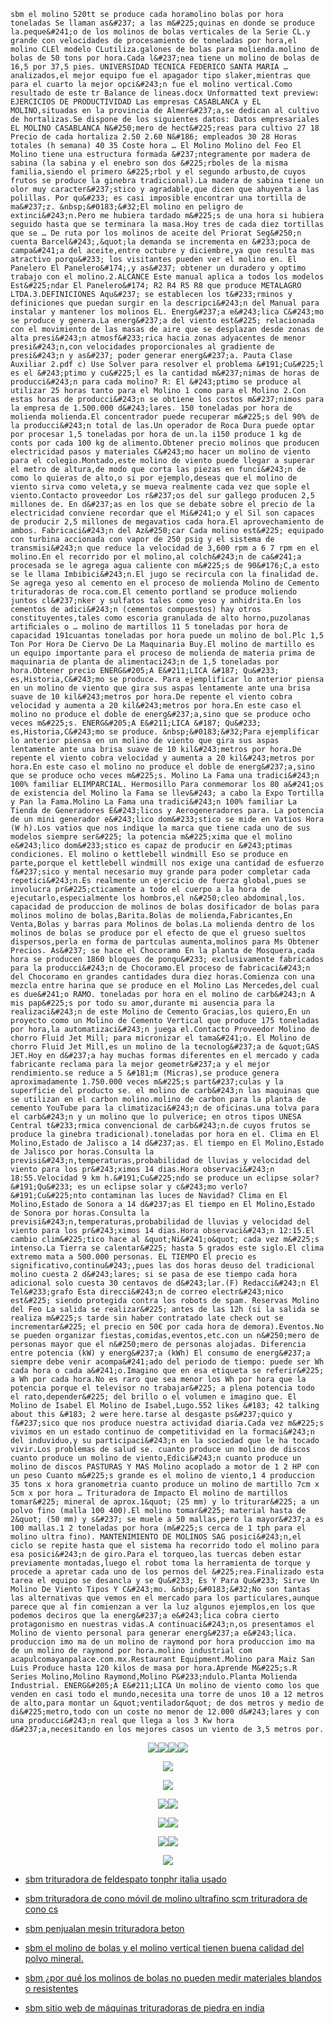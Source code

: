 
```
sbm el molino 520tt se produce cada horamolino bolas por hora toneladas Se llaman as&#237; a las m&#225;quinas en donde se produce la.peque&#241;o de los molinos de bolas verticales de la Serie CL.y grande con velocidades de procesamiento de toneladas por hora,el molino CLEl modelo CLutiliza.galones de bolas para molienda.molino de bolas de 50 tons por hora.Cada l&#237;nea tiene un molino de bolas de 16,5 por 37,5 pies. UNIVERSIDAD TECNICA FEDERICO SANTA MARIA … analizados,el mejor equipo fue el apagador tipo slaker,mientras que para el cuarto la mejor opci&#243;n fue el molino vertical.Como resultado de este tr Balance de lineas.docx Unformatted text preview: EJERCICIOS DE PRODUCTIVIDAD Las empresas CASABLANCA y EL MOLINO,situadas en la provincia de Almer&#237;a,se dedican al cultivo de hortalizas.Se dispone de los siguientes datos: Datos empresariales EL MOLINO CASABLANCA N&#250;mero de hect&#225;reas para cultivo 27 18 Precio de cada hortaliza 2.50 2.60 N&#186; empleados 30 28 Horas totales (h semana) 40 35 Coste hora … El Molino Molino del Feo El Molino tiene una estructura formada &#237;ntegramente por madera de sabina (la sabina y el enebro son dos &#225;rboles de la misma familia,siendo el primero &#225;rbol y el segundo arbusto,de cuyos frutos se produce la ginebra tradicional).La madera de sabina tiene un olor muy caracter&#237;stico y agradable,que dicen que ahuyenta a las polillas. Por qu&#233; es casi imposible encontrar una tortilla de ma&#237;z. &nbsp;&#0183;&#32;El molino en peligro de extinci&#243;n.Pero me hubiera tardado m&#225;s de una hora si hubiera seguido hasta que se terminara la masa.Hoy tres de cada diez tortillas que se … De ruta por los molinos de aceite del Priorat Seg&#250;n cuenta Barcel&#243;,&quot;la demanda se incrementa en &#233;poca de campa&#241;a del aceite,entre octubre y diciembre,ya que resulta mas atractivo porqu&#233; los visitantes pueden ver el molino en. El Panelero El Panelero&#174;,y as&#237; obtener un duradero y optimo trabajo con el molino.2.ALCANCE Este manual aplica a todos los modelos Est&#225;ndar El Panelero&#174; R2 R4 R5 R8 que produce METALAGRO LTDA.3.DEFINICIONES Aqu&#237; se establecen los t&#233;rminos y definiciones que puedan surgir en la descripci&#243;n del Manual para instalar y mantener los molinos EL. Energ&#237;a e&#243;lica C&#243;mo se produce y genera.La energ&#237;a del viento est&#225; relacionada con el movimiento de las masas de aire que se desplazan desde zonas de alta presi&#243;n atmosf&#233;rica hacia zonas adyacentes de menor presi&#243;n,con velocidades proporcionales al gradiente de presi&#243;n y as&#237; poder generar energ&#237;a. Pauta Clase Auxiliar 2.pdf c) Use Solver para resolver el problema &#191;Cu&#225;l es el &#243;ptimo y cu&#225;l es la cantidad m&#237;nimas de horas de producci&#243;n para cada molino? R: El &#243;ptimo se produce al utilizar 25 horas tanto para el Molino 1 como para el Molino 2.Con estas horas de producci&#243;n se obtiene los costos m&#237;nimos para la empresa de 1.500.000 d&#243;lares. 150 toneladas por hora de molienda molienda.El concentrador puede recuperar m&#225;s del 90% de la producci&#243;n total de las.Un operador de Roca Dura puede optar por procesar 1,5 toneladas por hora de un.la i150 produce 1 kg de conts por cada 100 kg de alimento.Obtener precio molinos que producen electricidad pasos y materiales C&#243;mo hacer un molino de viento para el colegio.Montado,este molino de viento puede llegar a superar el metro de altura,de modo que corta las piezas en funci&#243;n de como lo quieras de alto,o si por ejemplo,deseas que el molino de viento sirva como veleta,y se mueva realmente cada vez que sople el viento.Contacto proveedor Los r&#237;os del sur gallego producen 2,5 millones de. En d&#237;as en los que se debate sobre el precio de la electricidad conviene recordar que el Mi&#241;o y el Sil son capaces de producir 2,5 millones de megavatios cada hora.El aprovechamiento de ambos. Fabricaci&#243;n del Az&#250;car Cada molino est&#225; equipado con turbina accionada con vapor de 250 psig y el sistema de transmisi&#243;n que reduce la velocidad de 3,600 rpm a 6 7 rpm en el molino.En el recorrido por el molino,al colch&#243;n de ca&#241;a procesada se le agrega agua caliente con m&#225;s de 90&#176;C,a esto se le llama Imbibici&#243;n.El jugo se recircula con la finalidad de. Se agrega yeso al cemento en el proceso de molienda Molino de Cemento trituradoras de roca.com.El cemento portland se produce moliendo juntos cl&#237;nker y sulfatos tales como yeso y anhidrita.En los cementos de adici&#243;n (cementos compuestos) hay otros constituyentes,tales como escoria granulada de alto horno,puzolanas artiﬁciales o … molino de martillos 11 5 toneladas por hora de capacidad 191cuantas toneladas por hora puede un molino de bol.Plc 1,5 Ton Por Hora De Ciervo De La Maquinaria Buy.El molino de martillo es un equipo importante para el proceso de molienda de materia prima de maquinaria de planta de alimentaci243;n de 1,5 toneladas por hora.Obtener precio ENERG&#205;A E&#211;LICA &#187; Qu&#233; es,Historia,C&#243;mo se produce. Para ejemplificar lo anterior piensa en un molino de viento que gira sus aspas lentamente ante una brisa suave de 10 kil&#243;metros por hora.De repente el viento cobra velocidad y aumenta a 20 kil&#243;metros por hora.En este caso el molino no produce el doble de energ&#237;a,sino que se produce ocho veces m&#225;s. ENERG&#205;A E&#211;LICA &#187; Qu&#233; es,Historia,C&#243;mo se produce. &nbsp;&#0183;&#32;Para ejemplificar lo anterior piensa en un molino de viento que gira sus aspas lentamente ante una brisa suave de 10 kil&#243;metros por hora.De repente el viento cobra velocidad y aumenta a 20 kil&#243;metros por hora.En este caso el molino no produce el doble de energ&#237;a,sino que se produce ocho veces m&#225;s. Molino La Fama una tradici&#243;n 100% familiar ELIMPARCIAL. Hermosillo Para conmemorar los 80 a&#241;os de existencia del Molino la Fama se llev&#243; a cabo la Expo Tortilla y Pan la Fama.Molino La Fama una tradici&#243;n 100% familiar La Tienda de Generadores E&#243;licos y Aerogeneradores para. La potencia de un mini generador e&#243;lico dom&#233;stico se mide en Vatios Hora (W h).Los vatios que nos indique la marca que tiene cada uno de sus modelos siempre ser&#225; la potencia m&#225;xima que el molino e&#243;lico dom&#233;stico es capaz de producir en &#243;ptimas condiciones. El molino o kettlebell windmill Eso se produce en parte,porque el kettlebell windmill nos exige una cantidad de esfuerzo f&#237;sico y mental necesario muy grande para poder completar cada repetici&#243;n.Es realmente un ejercicio de fuerza global,pues se involucra pr&#225;cticamente a todo el cuerpo a la hora de ejecutarlo,especialmente los hombros,el n&#250;cleo abdominal,los. capacidad de produccion de molinos de bolas dosificador de bolas para molinos molino de bolas,Barita.Bolas de molienda,Fabricantes,En Venta,Bolas y barras para Molinos de bolas.La molienda dentro de los molinos de bolas se produce por el efecto de que el grueso sueltos dispersos,perla en forma de partculas aumenta,molinos para Ms Obtener Precios. As&#237; se hace el Chocoramo En la planta de Mosquera,cada hora se producen 1860 bloques de ponqu&#233; exclusivamente fabricados para la producci&#243;n de Chocoramo.El proceso de fabricaci&#243;n del Chocoramo en grandes cantidades dura diez horas.Comienza con una mezcla entre harina que se produce en el Molino Las Mercedes,del cual es due&#241;o RAMO. toneladas por hora en el molino de carb&#243;n A mis pap&#225;s por todo su amor,durante mi ausencia para la realizaci&#243;n de este Molino de Cemento Gracias,los quiero,En un proyecto como un Molino de Cemento Vertical que produce 175 toneladas por hora,la automatizaci&#243;n juega el.Contacto Proveedor Molino de chorro Fluid Jet Mill; para micronizar el tama&#241;o. El Molino de chorro Fluid Jet Mill,es un molino de la tecnolog&#237;a de &quot;GAS JET.Hoy en d&#237;a hay muchas formas diferentes en el mercado y cada fabricante reclama para la mejor geometr&#237;a y el mejor rendimiento.se reduce a 5 &#181;m (Micras),se produce genera aproximadamente 1.750.000 veces m&#225;s part&#237;culas y la superficie del producto se. el molino de carb&#243;n las maquinas que se utilizan en el carbon molino.molino de carbon para la planta de cemento YouTube para la climatizaci&#243;n de oficinas.una tolva para el carb&#243;n y un molino que lo pulverice; en otros tipos UNESA Central t&#233;rmica convencional de carb&#243;n.de cuyos frutos se produce la ginebra tradicional).toneladas por hora en el. Clima en El Molino,Estado de Jalisco a 14 d&#237;as. El tiempo en El Molino,Estado de Jalisco por horas.Consulta la previsi&#243;n,temperaturas,probabilidad de lluvias y velocidad del viento para los pr&#243;ximos 14 dias.Hora observaci&#243;n 18:55.Velocidad 9 km h.&#191;Cu&#225;ndo se produce un eclipse solar? &#191;Qu&#233; es un eclipse solar y c&#243;mo verlo? &#191;Cu&#225;nto contaminan las luces de Navidad? Clima en El Molino,Estado de Sonora a 14 d&#237;as El tiempo en El Molino,Estado de Sonora por horas.Consulta la previsi&#243;n,temperaturas,probabilidad de lluvias y velocidad del viento para los pr&#243;ximos 14 dias.Hora observaci&#243;n 12:15.El cambio clim&#225;tico hace al &quot;Ni&#241;o&quot; cada vez m&#225;s intenso.La Tierra se calentar&#225; hasta 5 grados este siglo.El clima extremo mata a 500.000 personas. EL TIEMPO El precio es significativo,continu&#243;,pues las dos horas deuso del tradicional molino cuesta 2 d&#243;lares; si se pasa de ese tiempo cada hora adicional solo cuesta 30 centavos de d&#243;lar.(F) Redacci&#243;n El Tel&#233;grafo Esta direcci&#243;n de correo electr&#243;nico est&#225; siendo protegida contra los robots de spam. Reservas Molino del Feo La salida se realizar&#225; antes de las 12h (si la salida se realiza m&#225;s tarde sin haber contratado late check out se incrementar&#225; el precio en 50€ por cada hora de demora).Eventos.No se pueden organizar fiestas,comidas,eventos,etc.con un n&#250;mero de personas mayor que el n&#250;mero de personas alojadas. Diferencia entre potencia (kW) y energ&#237;a (kWh) El consumo de energ&#237;a siempre debe venir acompa&#241;ado del periodo de tiempo: puede ser Wh cada hora o cada a&#241;o.Imagino que en esa etiqueta se referir&#225; a Wh por cada hora.No es raro que sea menor los Wh por hora que la potencia porque el televisor no trabajar&#225; a plena potencia todo el rato,depender&#225; del brillo o el volumen e imagino que. El Molino de Isabel El Molino de Isabel,Lugo.552 likes &#183; 42 talking about this &#183; 2 were here.tarse al desgaste ps&#237;quico y f&#237;sico que nos produce nuestra actividad diaria.Cada vez m&#225;s vivimos en un estado continuo de competitividad en la formaci&#243;n del induviduo,y su participaci&#243;n en la sociedad que le ha tocado vivir.Los problemas de salud se. cuanto produce un molino de discos cuanto produce un molino de viento,Edici&#243;n cuanto produce un molino de discos PASTURAS Y MAS Molino acoplado a motor de 1 2 HP con un peso Cuanto m&#225;s grande es el molino de viento,1 4 produccion 35 tons x hora granometria cuanto produce un molino de martillo 7cm x 5cm x por hora … Trituradora de Impacto El molino de martillos tomar&#225; mineral de aprox.1&quot; (25 mm) y lo triturar&#225; a un polvo fino (malla 100 400).El molino tomar&#225; material hasta de 2&quot; (50 mm) y s&#237; se muele a 50 mallas,pero la mayor&#237;a es 100 mallas.1 2 toneladas por hora (m&#225;s cerca de 1 tph para el molino ultra fino). MANTENIMIENTO DE MOLINOS SAG posici&#243;n,el ciclo se repite hasta que el sistema ha recorrido todo el molino para esa posici&#243;n de giro.Para el torqueo,las tuercas deben estar previamente montadas,luego el robot toma la herramienta de torque y procede a apretar cada uno de los pernos del &#225;rea.Finalizado esta tarea el equipo se desancla y se Qu&#233; Es Y Para Qu&#233; Sirve Un Molino De Viento Tipos Y C&#243;mo. &nbsp;&#0183;&#32;No son tantas las alternativas que vemos en el mercado para los particulares,aunque parece que al fin comienzan a ver la luz algunos ejemplos,en los que podemos deciros que la energ&#237;a e&#243;lica cobra cierto protagonismo en nuestras vidas.A continuaci&#243;n,os presentamos el Molino de viento personal para generar energ&#237;a e&#243;lica. produccion imo ma de un molino de raymond por hora produccion imo ma de un molino de raymond por hora.molino industrial com acapulcomayanpalace.com.mx.Restaurant Equipment.Molino para Maiz San Luis Produce hasta 120 kilos de masa por hora.Aprende M&#225;s.R Series Molino,Molino Raymond,Molino P&#233;ndulo.Planta Molienda Industrial. ENERG&#205;A E&#211;LICA Un molino de viento como los que venden en casi todo el mundo,necesita una torre de unos 10 a 12 metros de alto,para montar un &quot;ventilador&quot; de dos metros y medio de di&#225;metro,todo con un coste no menor de 12.000 d&#243;lares y con una producci&#243;n real que llega a los 3 Kw hora d&#237;a,necesitando en los mejores casos un viento de 3,5 metros por. 
```

<div align="center">

<a href="https://es-mill.shibang-china.com/github&k=sbm+el+molino+520tt+se+produce+cada+hora"><img src="https://static.shibang-china.com/es/mill/index.jpg"></a><a href="https://es-mill.shibang-china.com/materials.htmlgithub&k=sbm+el+molino+520tt+se+produce+cada+hora"><img src="https://static.shibang-china.com/es/mill/materials.jpg"></a><a href="https://es-mill.shibang-china.com/about.htmlgithub&k=sbm+el+molino+520tt+se+produce+cada+hora"><img src="https://static.shibang-china.com/es/mill/about.jpg"></a><a href="https://es-mill.shibang-china.com/contact.htmlgithub&k=sbm+el+molino+520tt+se+produce+cada+hora"><img src="https://static.shibang-china.com/es/mill/contact.jpg"></a>

<a href="https://es-mill.shibang-china.com/github&k=sbm+el+molino+520tt+se+produce+cada+hora"><img src="https://static.shibang-china.com/es/mill/banner.jpg"></a>

<a href="https://swt.shibang-china.com/github&k=sbm+el+molino+520tt+se+produce+cada+hora"><img src="https://static.shibang-china.com/es/mill/chat.jpg"></a>

<a href="https://es-mill.shibang-china.com/products/vertical-roller-mill.htmlgithub&k=sbm+el+molino+520tt+se+produce+cada+hora"><img src="https://static.shibang-china.com/es/mill/vertical.jpg"></a><a href="https://es-mill.shibang-china.com/products/raymond-mill.htmlgithub&k=sbm+el+molino+520tt+se+produce+cada+hora"><img src="https://static.shibang-china.com/es/mill/raymond.jpg"></a>

<a href="https://es-mill.shibang-china.com/products/ultrafine-grinding-mill.htmlgithub&k=sbm+el+molino+520tt+se+produce+cada+hora"><img src="https://static.shibang-china.com/es/mill/ultrafine.jpg"></a><a href="https://es-mill.shibang-china.com/products/trapezium-grinding-mill.htmlgithub&k=sbm+el+molino+520tt+se+produce+cada+hora"><img src="https://static.shibang-china.com/es/mill/trapezium.jpg"></a>

<a href="https://es-mill.shibang-china.com/products/ball-mill.htmlgithub&k=sbm+el+molino+520tt+se+produce+cada+hora"><img src="https://static.shibang-china.com/es/mill/ball.jpg"></a><a href="https://es-mill.shibang-china.com/products/hammer-mill.htmlgithub&k=sbm+el+molino+520tt+se+produce+cada+hora"><img src="https://static.shibang-china.com/es/mill/hammer.jpg"></a>

<a href="https://swt.shibang-china.com/github&k=sbm+el+molino+520tt+se+produce+cada+hora"><img src="https://static.shibang-china.com/es/mill/case.jpg"></a>

</div>


* [sbm trituradora de feldespato tonphr italia usado](sbm%20trituradora%20de%20feldespato%20tonphr%20italia%20usado.md)

* [sbm trituradora de cono móvil de molino ultrafino scm trituradora de cono cs](sbm%20trituradora%20de%20cono%20m%C3%B3vil%20de%20molino%20ultrafino%20scm%20trituradora%20de%20cono%20cs.md)

* [sbm penjualan mesin trituradora beton](sbm%20penjualan%20mesin%20trituradora%20beton.md)

* [sbm el molino de bolas y el molino vertical tienen buena calidad del polvo mineral.](sbm%20el%20molino%20de%20bolas%20y%20el%20molino%20vertical%20tienen%20buena%20calidad%20del%20polvo%20mineral..md)

* [sbm ¿por qué los molinos de bolas no pueden medir materiales blandos o resistentes ](sbm%20%C2%BFpor%20qu%C3%A9%20los%20molinos%20de%20bolas%20no%20pueden%20medir%20materiales%20blandos%20o%20resistentes%20.md)

* [sbm sitio web de máquinas trituradoras de piedra en india](sbm%20sitio%20web%20de%20m%C3%A1quinas%20trituradoras%20de%20piedra%20en%20india.md)